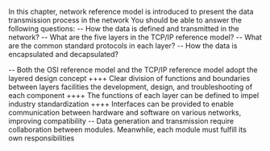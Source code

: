 In this chapter, network reference model is introduced to present the data transmission process in the network
You should be able to answer the following questions:
-- How the data is defined and transmitted in the network?
-- What are the five layers in the TCP/IP reference model?
-- What are the common standard protocols in each layer?
-- How the data is encapsulated and decapsulated?

-- Both the OSI reference model and the TCP/IP reference model adopt the layered design concept
++++ Clear division of functions and boundaries between layers facilities the development, design, and troubleshooting of each component
++++ The functions of each layer can be defined to impel industry standardization
++++ Interfaces can be provided to enable communication between hardware and software on various networks, improving compatibility
-- Data generation and transmission require collaboration between modules. Meanwhile, each module must fulfill its own responsibilities